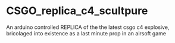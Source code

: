 # CSGO_replica_c4_scultpure
An arduino controlled REPLICA of the the latest csgo c4 explosive, bricolaged into existence as a last minute prop in an airsoft game
